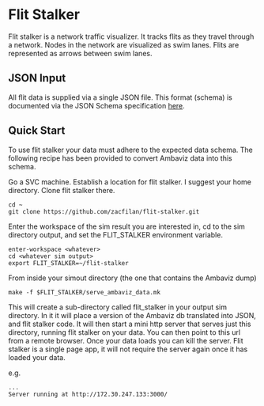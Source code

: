 # Flit Stalker

Flit stalker is a network traffic visualizer. It tracks flits as they travel through a network. Nodes in the network are visualized as swim lanes. 
Flits are represented as arrows between swim lanes.

## JSON Input

All flit data is supplied via a single JSON file. This format (schema) is documented via the JSON Schema specification [here](docs/fs_schema.json).

## Quick Start

To use flit stalker your data must adhere to the expected data schema. The following recipe has been provided to convert Ambaviz data into this schema.

Go a SVC machine. Establish a location for flit stalker. I suggest your home directory. Clone flit stalker there.

```
cd ~
git clone https://github.com/zacfilan/flit-stalker.git
```

Enter the workspace of the sim result you are interested in, cd to the sim directory output, and set the FLIT_STALKER environment variable.

```
enter-workspace <whatever>
cd <whatever sim output>
export FLIT_STALKER=~/flit-stalker
```
From inside your simout directory (the one that contains the Ambaviz dump)

```
make -f $FLIT_STALKER/serve_ambaviz_data.mk
```

This will create a sub-directory called flit_stalker in your output sim directory. In it it will place a version of the Ambaviz db translated into JSON, and flit stalker code.
It will then start a mini http server that serves
just this directory, running flit stalker on your data. You can then point to this url from a remote browser. Once your data loads you can kill the server. Flit stalker is a single page app, it
will not require the server again once it has loaded your data.

e.g.
```
...
Server running at http://172.30.247.133:3000/
```
